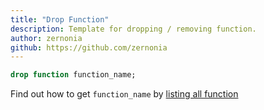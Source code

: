 ```yaml
---
title: "Drop Function"
description: Template for dropping / removing function.
author: zernonia
github: https://github.com/zernonia
---
```


```sql
drop function function_name;
```

Find out how to get `function_name` by [listing all function](/list-all-functions)
